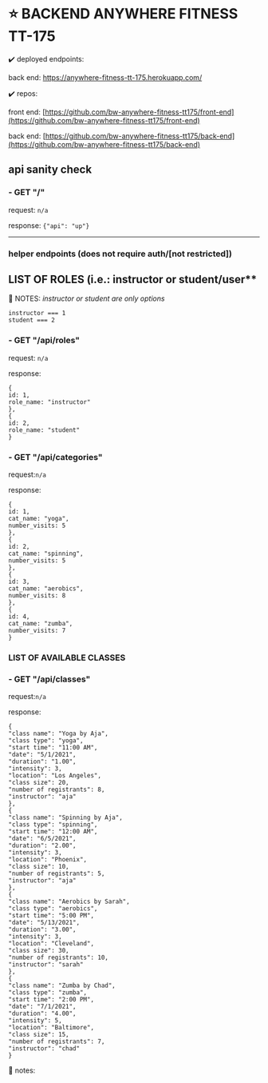 # ⭐ BACKEND ANYWHERE FITNESS TT-175

✔️ deployed endpoints:

back end:
https://anywhere-fitness-tt-175.herokuapp.com/

✔️ repos:

front end: [https://github.com/bw-anywhere-fitness-tt175/front-end](https://github.com/bw-anywhere-fitness-tt175/front-end)

back end: [https://github.com/bw-anywhere-fitness-tt175/back-end](https://github.com/bw-anywhere-fitness-tt175/back-end)

## api sanity check

### - GET "/"

request: `n/a`

response: `{"api": "up"}`

---

### helper endpoints (does not require auth/[not restricted])

## LIST OF ROLES (i.e.: instructor or student/user**

📝 NOTES:
<em>instructor or student are only options</em><br>
```
instructor === 1
student === 2
```

### -  GET "/api/roles"

request: `n/a`

response: 

```
{
id: 1,
role_name: "instructor"
},
{
id: 2,
role_name: "student"
}
```

### -  GET "/api/categories"

request:`n/a`

response: 
```
{
id: 1,
cat_name: "yoga",
number_visits: 5
},
{
id: 2,
cat_name: "spinning",
number_visits: 5
},
{
id: 3,
cat_name: "aerobics",
number_visits: 8
},
{
id: 4,
cat_name: "zumba",
number_visits: 7
}
```

### LIST OF AVAILABLE CLASSES

### - GET "/api/classes"

request:`n/a`

response: 
```
{
"class name": "Yoga by Aja",
"class type": "yoga",
"start time": "11:00 AM",
"date": "5/1/2021",
"duration": "1.00",
"intensity": 3,
"location": "Los Angeles",
"class size": 20,
"number of registrants": 8,
"instructor": "aja"
},
{
"class name": "Spinning by Aja",
"class type": "spinning",
"start time": "12:00 AM",
"date": "6/5/2021",
"duration": "2.00",
"intensity": 3,
"location": "Phoenix",
"class size": 10,
"number of registrants": 5,
"instructor": "aja"
},
{
"class name": "Aerobics by Sarah",
"class type": "aerobics",
"start time": "5:00 PM",
"date": "5/13/2021",
"duration": "3.00",
"intensity": 3,
"location": "Cleveland",
"class size": 30,
"number of registrants": 10,
"instructor": "sarah"
},
{
"class name": "Zumba by Chad",
"class type": "zumba",
"start time": "2:00 PM",
"date": "7/1/2021",
"duration": "4.00",
"intensity": 5,
"location": "Baltimore",
"class size": 15,
"number of registrants": 7,
"instructor": "chad"
}
```

📝 notes:


